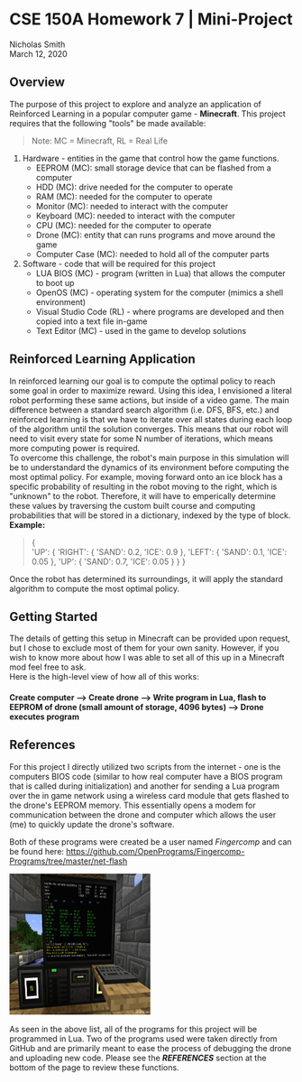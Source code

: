 # CSE 150A Homework 7 | Mini-Project <br>
Nicholas Smith <br>
March 12, 2020

## Overview
The purpose of this project to explore and analyze an application of Reinforced Learning in a popular computer game - <b>Minecraft</b>. This project requires that the following "tools" be made available:

> Note: MC = Minecraft, RL = Real Life

1. Hardware - entities in the game that control how the game functions. 
    - EEPROM (MC): small storage device that can be flashed from a computer
    - HDD (MC): drive needed for the computer to operate
    - RAM (MC): needed for the computer to operate
    - Monitor (MC): needed to interact with the computer
    - Keyboard (MC): needed to interact with the computer
    - CPU (MC): needed for the computer to operate
    - Drone (MC): entity that can runs programs and move around the game
    - Computer Case (MC): needed to hold all of the computer parts
2. Software - code that will be required for this project
    - LUA BIOS (MC) - program (written in Lua) that allows the computer to boot up
    - OpenOS (MC) - operating system for the computer (mimics a shell environment)
    - Visual Studio Code (RL) - where programs are developed and then copied into a text file in-game
    - Text Editor (MC) - used in the game to develop solutions

## Reinforced Learning Application
In reinforced learning our goal is to compute the optimal policy to reach some goal in order to maximize reward. Using this idea, I envisioned a literal robot performing these same actions, but inside of a video game. The main difference between a standard search algorithm (i.e. DFS, BFS, etc.) and reinforced learning is that we have to iterate over all states during each loop of the algorithm until the solution converges. This means that our robot will need to visit every state for some N number of iterations, which means more computing power is required. <br>
To overcome this challenge, the robot's main purpose in this simulation will be to understandard the dynamics of its environment before computing the most optimal policy. For example, moving forward onto an ice block has a specific probability of resulting in the robot moving to the right, which is "unknown" to the robot. Therefore, it will have to emperically determine these values by traversing the custom built course and computing probabilities that will be stored in a dictionary, indexed by the type of block. <br>
<b>Example:</b><br>

> {<br>
    'UP': { 
        'RIGHT': { 
            'SAND': 0.2, 
            'ICE': 0.9 
        }, 
        'LEFT': {
            'SAND': 0.1,
            'ICE': 0.05
        },
        'UP': {
            'SAND': 0.7,
            'ICE': 0.05
        }
    }
} <br>

Once the robot has determined its surroundings, it will apply the standard algorithm to compute the most optimal policy. 

## Getting Started
The details of getting this setup in Minecraft can be provided upon request, but I chose to exclude most of them for your own sanity. However, if you wish to know more about how I was able to set all of this up in a Minecraft mod feel free to ask. <br>
Here is the high-level view of how all of this works:<br>

#### Create computer --> Create drone --> Write program in Lua, flash to EEPROM of drone (small amount of storage, 4096 bytes) --> Drone executes program



## References
For this project I directly utilized two scripts from the internet - one is the computers BIOS code (similar to how real computer have a BIOS program that is called during initialization) and another for sending a Lua program over the in game network using a wireless card module that gets flashed to the drone's EEPROM memory. This essentially opens a modem for communication between the drone and computer which allows the user (me) to quickly update the drone's software. <br>

Both of these programs were created be a user named <i>Fingercomp</i> and can be found here: https://github.com/OpenPrograms/Fingercomp-Programs/tree/master/net-flash


<img src="visuals/images/computer-image.png" width="250" height="250"/>

As seen in the above list, all of the programs for this project will be programmed in Lua. Two of the programs used were taken directly from GitHub and are primarily meant to ease the process of debugging the drone and uploading new code. Please see the <i><b>REFERENCES</i></b> section at the bottom of the page to review these functions.